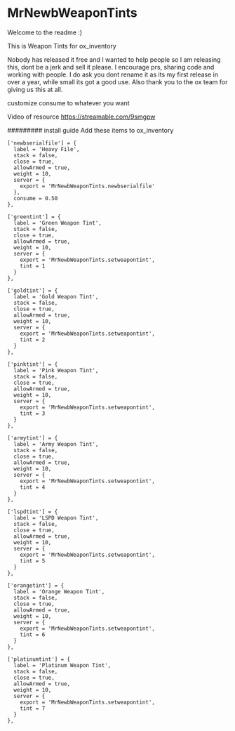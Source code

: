 # MrNewbWeaponTints

Welcome to the readme :)

This is Weapon Tints for ox_inventory

Nobody has released it free and I wanted to help people so I am releasing this, dont be a jerk and sell it please. I encourage prs, sharing code and working with people.
I do ask you dont rename it as its my first release in over a year, while small its got a good use.
Also thank you to the ox team for giving us this at all.


customize consume to whatever you want


Video of resource
https://streamable.com/9smgpw


######### install guide
Add these items to ox_inventory



	['newbserialfile'] = { 
	  label = 'Heavy File',
	  stack = false,
	  close = true,
	  allowArmed = true,
	  weight = 10,
	  server = {
		export = 'MrNewbWeaponTints.newbserialfile'
	  },
	  consume = 0.50
	},

	['greentint'] = { 
	  label = 'Green Weapon Tint',
	  stack = false,
	  close = true,
	  allowArmed = true,
	  weight = 10,
	  server = {
		export = 'MrNewbWeaponTints.setweapontint',
		tint = 1
	  }
	},
	
	['goldtint'] = { 
	  label = 'Gold Weapon Tint',
	  stack = false,
	  close = true,
	  allowArmed = true,
	  weight = 10,
	  server = {
		export = 'MrNewbWeaponTints.setweapontint',
		tint = 2
	  }
	},

	['pinktint'] = { 
	  label = 'Pink Weapon Tint',
	  stack = false,
	  close = true,
	  allowArmed = true,
	  weight = 10,
	  server = {
		export = 'MrNewbWeaponTints.setweapontint',
		tint = 3
	  }
	},

	['armytint'] = { 
	  label = 'Army Weapon Tint',
	  stack = false,
	  close = true,
	  allowArmed = true,
	  weight = 10,
	  server = {
		export = 'MrNewbWeaponTints.setweapontint',
		tint = 4
	  }
	},

	['lspdtint'] = { 
	  label = 'LSPD Weapon Tint',
	  stack = false,
	  close = true,
	  allowArmed = true,
	  weight = 10,
	  server = {
		export = 'MrNewbWeaponTints.setweapontint',
		tint = 5
	  }
	},

	['orangetint'] = { 
	  label = 'Orange Weapon Tint',
	  stack = false,
	  close = true,
	  allowArmed = true,
	  weight = 10,
	  server = {
		export = 'MrNewbWeaponTints.setweapontint',
		tint = 6
	  }
	},

	['platinumtint'] = { 
	  label = 'Platinum Weapon Tint',
	  stack = false,
	  close = true,
	  allowArmed = true,
	  weight = 10,
	  server = {
		export = 'MrNewbWeaponTints.setweapontint',
		tint = 7
	  }
	},